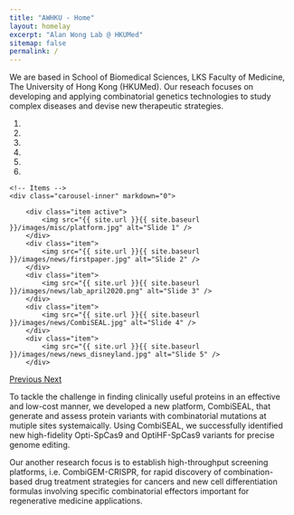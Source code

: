 ```yaml
---
title: "AWHKU - Home"
layout: homelay
excerpt: "Alan Wong Lab @ HKUMed"
sitemap: false
permalink: /
---
```


We are based in School of Biomedical Sciences, LKS Faculty of Medicine, The University of Hong Kong (HKUMed). Our reseach focuses on developing and applying combinatorial genetics technologies to study complex diseases and devise new therapeutic strategies. 



<div markdown="0" id="carousel" class="carousel slide" data-ride="carousel" data-interval="5000" data-pause="hover" >
    <!-- Menu -->
    <ol class="carousel-indicators">
        <li data-target="#carousel" data-slide-to="0" class="active"></li>
        <li data-target="#carousel" data-slide-to="1"></li>
        <li data-target="#carousel" data-slide-to="2"></li>
        <li data-target="#carousel" data-slide-to="3"></li>
        <li data-target="#carousel" data-slide-to="4"></li>
        <li data-target="#carousel" data-slide-to="5"></li>
    </ol>

    <!-- Items -->
    <div class="carousel-inner" markdown="0">

        <div class="item active">
            <img src="{{ site.url }}{{ site.baseurl }}/images/misc/platform.jpg" alt="Slide 1" />
        </div>
        <div class="item">
            <img src="{{ site.url }}{{ site.baseurl }}/images/news/firstpaper.jpg" alt="Slide 2" />
        </div>
        <div class="item">
            <img src="{{ site.url }}{{ site.baseurl }}/images/news/lab_april2020.png" alt="Slide 3" />
        </div>
        <div class="item">
            <img src="{{ site.url }}{{ site.baseurl }}/images/news/CombiSEAL.jpg" alt="Slide 4" />
        </div>
        <div class="item">
            <img src="{{ site.url }}{{ site.baseurl }}/images/news/news_disneyland.jpg" alt="Slide 5" />
        </div>
 
  <a class="left carousel-control" href="#carousel" role="button" data-slide="prev">
    <span class="glyphicon glyphicon-chevron-left" aria-hidden="true"></span>
    <span class="sr-only">Previous</span>
  </a>
  <a class="right carousel-control" href="#carousel" role="button" data-slide="next">
    <span class="glyphicon glyphicon-chevron-right" aria-hidden="true"></span>
    <span class="sr-only">Next</span>
  </a>
</div>

To tackle the challenge in finding clinically useful proteins in an effective and low-cost manner, we developed a new platform, CombiSEAL, that generate and assess protein variants with combinatorial mutations at mutiple sites systemaically. Using CombiSEAL, we successfully identified new high-fidelity Opti-SpCas9 and OptiHF-SpCas9 variants for precise genome editing.

Our another research focus is to establish high-throughput screening platforms, i.e. CombiGEM-CRISPR, for rapid discovery of combination-based drug treatment strategies for cancers and new cell differentiation formulas involving specific combinatorial effectors important for regenerative medicine applications.

